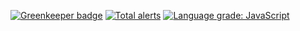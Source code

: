 
[![Greenkeeper badge](https://badges.greenkeeper.io/benvgroup/logger.svg)](https://greenkeeper.io/)
[![Total alerts](https://img.shields.io/lgtm/alerts/g/benvgroup/logger.svg?logo=lgtm&logoWidth=18)](https://lgtm.com/projects/g/benvgroup/logger/alerts/)
[![Language grade: JavaScript](https://img.shields.io/lgtm/grade/javascript/g/benvgroup/logger.svg?logo=lgtm&logoWidth=18)](https://lgtm.com/projects/g/benvgroup/logger/context:javascript)

